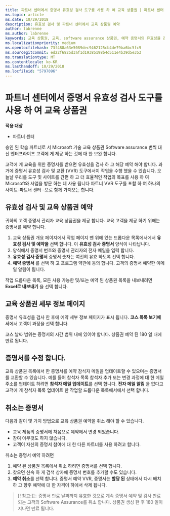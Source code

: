```yaml
---
title: 파트너 센터에서 증명서 유효성 검사 도구를 사용 하 여 교육 상품권 | 파트너 센터
ms.topic: article
ms.date: 10/29/2018
description: 유효성 검사 및 파트너 센터에서 교육 상품권 예약
author: labrenne
ms.author: labrenne
keywords: 교육 상품권, 교육, software assurance 상품권, 예약 증명서의 유효성을 검사합니다
ms.localizationpriority: medium
ms.openlocfilehash: 73f488a63e5089dec9462125cb4de79ba6bc5fc9
ms.sourcegitcommit: ed22f6825d3af1d19385198b4d511e4b39d5e353
ms.translationtype: MT
ms.contentlocale: ko-KR
ms.lasthandoff: 10/29/2018
ms.locfileid: "5797096"
---
```

# <a name="use-the-voucher-validation-tool-in-partner-center-for-training-vouchers"></a>파트너 센터에서 증명서 유효성 검사 도구를 사용 하 여 교육 상품권

**적용 대상**

- 파트너 센터

승인 된 학습 파트너로 서 Microsoft 기술 교육 상품권 Software assurance 번씩 대신 엔터프라이즈 고객에 게 제공 하는 것에 대 한 보완 합니다. 

고객에 게 교육을 위한 증명서를 받으면 유효성을 검사 하 고 해당 예약 해야 합니다. 과거에 증명서 유효성 검사 및 교환 (VVR) 도구에서이 작업을 수행 했을 수 있습니다. 오늘날 우리를 도구 및 사이트를 간편 하 고 더 효율적인 작업의 목표를 사용 하 여 Microsoft와 사업을 방문 하는 데 사용 됩니다 파트너 VVR 도구를 포함 하 여 하나의 사이트-파트너 센터 –으로 함께 가져오는 합니다.

## <a name="validate-and-reserve-a-training-voucher"></a>유효성 검사 및 교육 상품권 예약

귀하의 고객 증명서 관리자 교육 상품권을 제공 합니다. 교육 고객을 제공 하기 위해는 증명서를 예약 합니다.

1.  교육 상품권 개요 페이지에서 작업 페이지 맨 위에 있는 드롭다운 목록에서에서 **유효성 검사 및 예약을** 선택 합니다. 이 **유효성 검사 증명서** 양식이 나타납니다.
2.  양식에서 증명서 번호와 증명서 관리자의 전자 메일을 입력 합니다.
3.  **유효성 검사 증명서** 증명서 숫자는 여전히 유효 하도록 선택 합니다. 
4.  **예약 증명서** 를 선택 하 고 프로그램 약관에 동의 합니다. 고객의 증명서 예약한 이메일 알림이 됩니다.

작업 드롭다운 목록, 모든 사용 가능한 및/또는 예약 된 상품권 목록을 내보내려면 **Excel로 내보내기** 을 선택 합니다.

## <a name="training-voucher-details-page"></a>교육 상품권 세부 정보 페이지

증명서 유효성을 검사 한 후에 예약 세부 정보 페이지가 표시 됩니다. **코스 목록 보기에서**에서 고객이 과정을 선택 합니다. 

코스 날짜 범위는 증명서의 시간 범위 내에 있어야 합니다. 상품권 예약 된 180 일 내에 만료 됩니다.

## <a name="modify-a-voucher"></a>증명서를 수정 합니다.

교육 상품권 목록에서 한 증명서를 예약 참석자 메일을 업데이트할 수 있으며는 증명서를 교환할 수 있습니다. 예를 들어 참석자 목록 참석자 추가 또는 변경 과정에 대 한 메일 주소를 업데이트 하려면 **참석자 메일 업데이트**를 선택 합니다. **전자 메일 알림** 을 없다고 고객에 게 참석자 목록 업데이트 한 작업할 드롭다운 목록에서에서 선택 합니다. 

## <a name="cancel-a-voucher"></a>취소는 증명서 

다음과 같이 몇 가지 방법으로 교육 상품권 예약을 취소 해야 할 수 있습니다. 
- 교육 제품의 증명서에 처음으로 예약에서 변경 되었습니다.
- 참여 아무것도 하지 않습니다.
- 고객이 자신의 증명서 참여에 대 한 다른 파트너를 사용 하려고 합니다.

취소는 증명서 예약 하려면

1.  예약 된 상품권 목록에서 취소 하려면 증명서를 선택 합니다.
2.  찾으면 신속 하 게 검색 상자에 증명서 번호를 추가할 수도 있습니다.
3.  **예약 취소**를 선택 합니다. 증명서 예약 VVR, 증명서는 **할당 된** 상태에서 다시 배치 하 고 향후 예약에 대 한 자격이 하에서 삭제 됩니다.

>[! 참고:]는 증명서 만료 날짜까지 유효한 것으로 계속 증명서 예약 및 검사 만료 되는 고객의 Software Assurance를 취소 합니다. 상품권 생성 한 후 180 일이 지나면 만료 됩니다.


